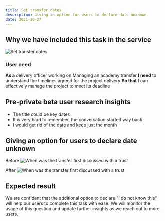 ```yaml
---
title: Set transfer dates
description: Giving an option for users to declare date unknown
date: 2021-10-27
---
```


## Why we have included this task in the service

![Set transfer dates](/images/transfers/set-transfer-dates/set-transfer-dates.png)

### User need
**As a** delivery officer working on Managing an academy transfer
**I need** to understand the timelines agreed for the project delivery
**So that** I can effectively manage the project to meet its deadline

## Pre-private beta user research insights
* The title could be key dates
* It is very hard to remember, the conversation started way back
* I would get rid of the date and keep just the month

## Giving an option for users to declare date unknown

Before
![When was the transfer first discussed with a trust](/images/transfers/set-transfer-dates/before.png)

After
![When was the transfer first discussed with a trust](/images/transfers/set-transfer-dates/after.png)

## Expected result

We are confident that the additional option to declare "I do not know this" will help our users to complete this task with ease. We will monitor the usage of this question and update further insights as we reach out to more users.